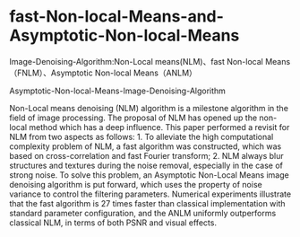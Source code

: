 # fast-Non-local-Means-and-Asymptotic-Non-local-Means

Image-Denoising-Algorithm:Non-Local means(NLM)、fast Non-local Means（FNLM）、Asymptotic Non-local Means（ANLM）

Asymptotic-Non-local-Means-Image-Denoising-Algorithm

Non-Local means denoising (NLM) algorithm is a milestone algorithm in the field of image processing. The proposal of NLM has opened up the non-local method which has a deep influence. This paper performed a revisit for NLM from two aspects as follows: 1. To alleviate the high computational complexity problem of NLM, a fast algorithm was constructed, which was based on cross-correlation and fast Fourier transform; 2. NLM always blur structures and textures during the noise removal, especially in the case of strong noise. To solve this problem, an Asymptotic Non-Local Means image denoising algorithm is put forward, which uses the property of noise variance to control the filtering parameters. Numerical experiments illustrate that the fast algorithm is 27 times faster than classical implementation with standard parameter configuration, and the ANLM uniformly outperforms classical NLM, in terms of both PSNR and visual effects. 
